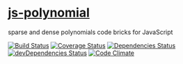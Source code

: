 [js-polynomial](http://aureooms.github.io/js-polynomial)
==

sparse and dense polynomials code bricks for JavaScript

[![Build Status](https://travis-ci.org/aureooms/js-polynomial.svg)](https://travis-ci.org/aureooms/js-polynomial)
[![Coverage Status](https://coveralls.io/repos/aureooms/js-polynomial/badge.png)](https://coveralls.io/r/aureooms/js-polynomial)
[![Dependencies Status](https://david-dm.org/aureooms/js-polynomial.png)](https://david-dm.org/aureooms/js-polynomial#info=dependencies)
[![devDependencies Status](https://david-dm.org/aureooms/js-polynomial/dev-status.png)](https://david-dm.org/aureooms/js-polynomial#info=devDependencies)
[![Code Climate](https://codeclimate.com/github/aureooms/js-polynomial.png)](https://codeclimate.com/github/aureooms/js-polynomial)


